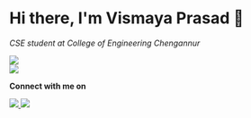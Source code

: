 # Hi there, I'm Vismaya Prasad 👋

*CSE student at College of Engineering Chengannur*

<div id="header" align="left">
  <img align='centre' src="https://media.tenor.com/odJWfiDo3ZkAAAAC/working-busy.gif"/>
</div>

<div id="header" align="left">
  <img src="https://img.shields.io/badge/Profile%20Views-278-blue"/>
</div>








**Connect with me on**
  <div id="badges" align="left">
    <a href="https://www.linkedin.com/in/vismaya-prasad-48321b201">
      <img src="https://img.shields.io/badge/LinkedIn-blue?logo=linkedin&logoColor=white&style=for-the-badge"/>
    </a>
    <a href="https://twitter.com/vismay2002">
    <img src="https://img.shields.io/badge/Twitter-blue?style=for-the-badge&logo=twitter&logoColor=white"/>
    </a>
  </div>



